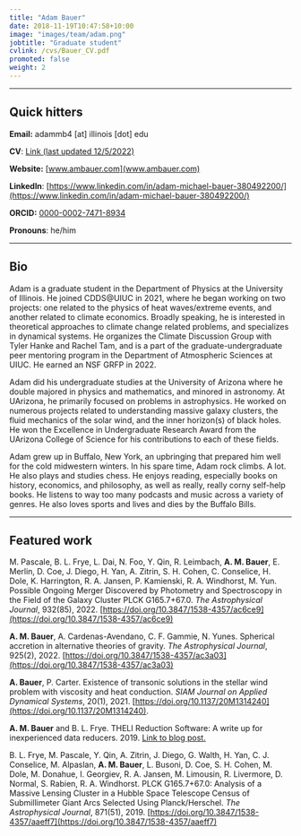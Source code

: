 ```yaml
---
title: "Adam Bauer"
date: 2018-11-19T10:47:58+10:00
image: "images/team/adam.png"
jobtitle: "Graduate student"
cvlink: /cvs/Bauer_CV.pdf
promoted: false
weight: 2
---
```


---
## Quick hitters

**Email:** adammb4 [at] illinois [dot] edu 

**CV**: [Link (last updated 12/5/2022)](/cvs/Bauer_CV.pdf)

**Website:** [www.ambauer.com](www.ambauer.com)

**LinkedIn**: [https://www.linkedin.com/in/adam-michael-bauer-380492200/](https://www.linkedin.com/in/adam-michael-bauer-380492200/)

**ORCID:** [0000-0002-7471-8934](https://orcid.org/0000-0002-7471-8934)

**Pronouns**: he/him

---
## Bio
Adam is a graduate student in the Department of Physics at the University of Illinois. He joined CDDS@UIUC in 2021, where he began working on two projects: one related to the physics of heat waves/extreme events, and another related to climate economics. Broadly speaking, he is interested in theoretical approaches to climate change related problems, and specializes in dynamical systems. He organizes the Climate Discussion Group with Tyler Hanke and Rachel Tam, and is a part of the graduate-undergraduate peer mentoring program in the Department of Atmospheric Sciences at UIUC. He earned an NSF GRFP in 2022.

Adam did his undergraduate studies at the University of Arizona where he double majored in physics and mathematics, and minored in astronomy. At UArizona, he primarily focused on problems in astrophysics. He worked on numerous projects related to understanding massive galaxy clusters, the fluid mechanics of the solar wind, and the inner horizon(s) of black holes. He won the Excellence in Undergraduate Research Award from the UArizona College of Science for his contributions to each of these fields.

Adam grew up in Buffalo, New York, an upbringing that prepared him well for the cold midwestern winters. In his spare time, Adam rock climbs. A lot. He also plays and studies chess. He enjoys reading, especially books on history, economics, and philosophy, as well as really, really corny self-help books. He listens to way too many podcasts and music across a variety of genres. He also loves sports and lives and dies by the Buffalo Bills.

---
## Featured work
M. Pascale, B. L. Frye, L. Dai, N. Foo, Y. Qin, R. Leimbach, **A. M. Bauer**, E. Merlin, D. Coe, J. Diego, H. Yan, A. Zitrin, S. H. Cohen, C. Conselice, H. Dole, K. Harrington, R. A. Jansen, P. Kamienski, R. A. Windhorst, M. Yun. Possible Ongoing Merger Discovered by Photometry and Spectroscopy in the Field of the Galaxy Cluster PLCK G165.7+67.0. *The Astrophysical Journal*, 932(85), 2022. [https://doi.org/10.3847/1538-4357/ac6ce9](https://doi.org/10.3847/1538-4357/ac6ce9)

**A. M. Bauer**, A. Cardenas-Avendano, C. F. Gammie, N. Yunes. Spherical accretion in alternative theories of gravity.  *The Astrophysical Journal*, 925(2), 2022. [https://doi.org/10.3847/1538-4357/ac3a03](https://doi.org/10.3847/1538-4357/ac3a03) 

**A. Bauer**, P. Carter. Existence of transonic solutions in the stellar wind problem with viscosity and heat conduction. *SIAM Journal on Applied Dynamical Systems*, 20(1), 2021. [https://doi.org/10.1137/20M1314240](https://doi.org/10.1137/20M1314240).

**A. M. Bauer** and B. L. Frye. THELI Reduction Software: A write up for inexperienced data reducers. 2019. [Link to blog post.](https://www.cloudynights.com/topic/679713-write-up-for-inexperienced-theli-users/)

B. L. Frye, M. Pascale, Y. Qin, A. Zitrin, J. Diego, G. Walth, H. Yan, C. J. Conselice, M. Alpaslan, **A. M. Bauer**, L. Busoni, D. Coe, S. H. Cohen, M. Dole, M. Donahue, I. Georgiev, R. A. Jansen, M. Limousin, R. Livermore, D. Normal, S. Rabien, R. A. Windhorst. PLCK G165.7+67.0: Analysis of a Massive Lensing Cluster in a Hubble Space Telescope Census of Submillimeter Giant Arcs Selected Using Planck/Herschel. *The Astrophysical Journal*, 871(51), 2019. [https://doi.org/10.3847/1538-4357/aaeff7](https://doi.org/10.3847/1538-4357/aaeff7)
